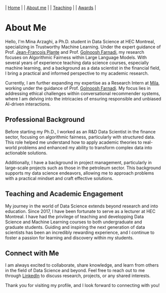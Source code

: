 | [Home](index.md) | | [About me](aboutme.md) | | [Teaching](teaching.md) | | [Awards](awards.md) | 


# About Me
Hello, I'm Mina Arzaghi, a Ph.D. student in Data Science at HEC Montreal, specializing in Trustworthy Machine Learning. Under the expert guidance of Prof. [Jean-François Plante](https://www.hec.ca/en/profs/jfplante.html) and Prof. [Golnoosh Farnadi](https://gfarnadi.github.io/), my research focuses on Algorithmic Fairness within Large Language Models. With several years of experience teaching data science courses, especially machine learning, and a background as a data scientist in the financial field, I bring a practical and informed perspective to my academic research.



<!-- ## Ph.D. Research-->


Currently, I am further expanding my expertise as a Research Intern at [Mila](https://mila.quebec/en/), working under the guidance of Prof. [Golnoosh Farnadi](https://gfarnadi.github.io/). My focus lies in addressing ethical challenges within conversational recommender systems, where I am delving into the intricacies of ensuring responsible and unbiased AI-driven interactions. 

## Professional Background

Before starting my Ph.D., I worked as an R&D Data Scientist in the finance sector, focusing on algorithmic fairness, particularly with structured data. This role helped me understand how to apply academic theories to real-world problems and enhanced my ability to transform complex data into actionable solutions.

Additionally, I have a background in project management, particularly in large-scale projects such as those in the petroleum sector. This background supports my data science endeavors, allowing me to approach problems with a practical mindset and craft effective solutions.

## Teaching and Academic Engagement

My journey in the world of Data Science extends beyond research and into education. Since 2017, I have been fortunate to serve as a lecturer at HEC Montreal. I have had the privilege of teaching and developping Data Science and Machine Learning courses to both undergraduate and graduate students. Guiding and inspiring the next generation of data scientists has been an incredibly rewarding experience, and I continue to foster a passion for learning and discovery within my students.

## Connect with Me

I am always excited to collaborate, share knowledge, and learn from others in the field of Data Science and beyond. Feel free to reach out to me through [LinkedIn](https://www.linkedin.com/in/your-profile) to discuss research, projects, or any shared interests.

Thank you for visiting my profile, and I look forward to connecting with you!
